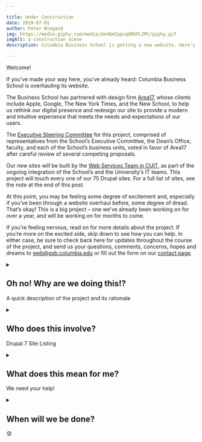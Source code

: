 ```yaml
---

title: Under Construction
date: 2019-07-01
author: Peter Wiegand
img: https://media.giphy.com/media/de4QmZqpcqQMOPL2Mt/giphy.gif
imgAlt: a construction scene
description: Columbia Business School is getting a new website. Here's a bit of the what and the why, and what it means for you.

---
```


Welcome!

If you’ve made your way here, you’ve already heard: Columbia Business School is overhauling its website.

The Business School has partnered with design firm [Area17](https://area17.com/), whose clients include Apple, Google, The New York Times, and the New School, to help us rethink our digital presence and redesign our site to provide a modern and intuitive experience that meets the needs and expectations of our users.

The [Executive Steering Committee](/team/#steering-committee) for this project, comprised of representatives from the School’s Executive Committee, the Dean’s Office, faculty, and each of the School’s business units, voted in favor of Area17 after careful review of several competing proposals.

Our new sites will be built by the [Web Services Team in CUIT](https://cuit.columbia.edu/web-mobile-app-services), as part of the ongoing integration of the School’s and the University’s IT teams. This project will touch every one of our 75 Drupal sites. For a full list of sites, see the note at the end of this post.

At this point, you may be feeling some degree of excitement and, especially if you’ve been through a website overhaul before, some degree of dread. That’s okay! This is a big project – one we’ve already been working on for over a year, and will be working on for months to come.

If you’re feeling nervous, read on for more details about the project. If you’re more on the excited side, skip down to see how you can help. In either case, be sure to check back here for updates throughout the course of the project, and send us your questions, comments, concerns, hopes and dreams to [web@gsb.columbia.edu](mailto:web@gsb.columbia.edu) or fill out the form on our [contact page](/contact).

<details>
<summary>
<h2>Oh no! Why are we doing this!?</h2>
<p>A quick description of the project and its rationale</p>
</summary>
<img src="https://media.giphy.com/media/HUkOv6BNWc1HO/giphy.gif" alt="panic!">

The short answer: we don’t have a choice.

Large portions of Columbia Business School’s website are built on top of the open-source content management system Drupal 7. In late 2021, support for Drupal 7 will end. To ensure the security of our systems, we’ll need to upgrade to the latest version.

Unfortunately, the upgrade requires rebuilding our sites from scratch – but that presents us with a great opportunity!

Our current site is complex and cumbersome, both confusing to navigate and difficult to maintain. Anyone who has ever tried to update our site will have a story to tell about a seemingly simple task they wanted to complete on the site that ended up taking days, or weeks, or even months to complete. This is our chance to fix those problems.

If you have a website horror story, share it with us at [web@gsb.columbia.edu](mailto:web@gsb.columbia.edu). The more we know about where our users are encountering problems, the better chance we’ll have to get them fixed.

Our content also isn’t well structured, making it difficult for search engines to understand – and, therefore, surface in search results – while also creating challenges for users who require assistive technologies, like screen readers. We’ll be working throughout this process to bring more structure to our content, making it easier for users to update their sites, and ensuring that all the hard work everyone at Columbia Business School does is accessible to all.
</details>

<details>
<summary>
<h2>Who does this involve?</h2>

<p>Drupal 7 Site Listing</p>
</summary>

Ultimately, this project will involve everyone. Our website should be a reflection of our community and the incredible work done by all its members. Those who will be most deeply impacted though are the users of our Drupal 7 sites listed below.

<ul>
<li><a href="www8.gsb.columbia.edu/admitted">www8.gsb.columbia.edu/admitted</a></li>

<li><a href="www8.gsb.columbia.edu/alumni">www8.gsb.columbia.edu/alumni</a></li>

<li><a href="www8.gsb.columbia.edu/annualdinner">www8.gsb.columbia.edu/annualdinner</a></li>

<li><a href="www8.gsb.columbia.edu/apec">www8.gsb.columbia.edu/apec</a></li>

<li><a href="www8.gsb.columbia.edu/articles">www8.gsb.columbia.edu/articles</a></li>

<li><a href="www8.gsb.columbia.edu/behaviorlab">www8.gsb.columbia.edu/behaviorlab</a></li>

<li><a href="www8.gsb.columbia.edu/bizanalytics">www8.gsb.columbia.edu/bizanalytics</a></li>

<li><a href="www8.gsb.columbia.edu/boss">www8.gsb.columbia.edu/boss</a></li>

<li><a href="www8.gsb.columbia.edu/career-management">www8.gsb.columbia.edu/career-management</a></li>

<li><a href="www8.gsb.columbia.edu/caseworks">www8.gsb.columbia.edu/caseworks</a></li>

<li><a href="www8.gsb.columbia.edu/cbs-directory">www8.gsb.columbia.edu/cbs-directory</a></li>

<li><a href="www8.gsb.columbia.edu/ceasa">www8.gsb.columbia.edu/ceasa</a></li>

<li><a href="www8.gsb.columbia.edu/chazen">www8.gsb.columbia.edu/chazen</a></li>

<li><a href="www8.gsb.columbia.edu/citi">www8.gsb.columbia.edu/citi</a></li>

<li><a href="www8.gsb.columbia.edu/cjeb">www8.gsb.columbia.edu/cjeb</a></li>

<li><a href="www8.gsb.columbia.edu/corporate">www8.gsb.columbia.edu/corporate</a></li>

<li><a href="www8.gsb.columbia.edu/courses">www8.gsb.columbia.edu/courses</a></li>

<li><a href="www8.gsb.columbia.edu/cprm">www8.gsb.columbia.edu/cprm</a></li>

<li><a href="www8.gsb.columbia.edu/decisionsciences">www8.gsb.columbia.edu/decisionsciences</a></li>

<li><a href="www8.gsb.columbia.edu/deming">www8.gsb.columbia.edu/deming</a></li>

<li><a href="www8.gsb.columbia.edu/ecla">www8.gsb.columbia.edu/ecla</a></li>

<li><a href="www8.gsb.columbia.edu/emba">www8.gsb.columbia.edu/emba</a></li>

<li><a href="www8.gsb.columbia.edu/emba-global">www8.gsb.columbia.edu/emba-global</a></li>

<li><a href="www8.gsb.columbia.edu/emba-students">www8.gsb.columbia.edu/emba-students</a></li>

<li><a href="www8.gsb.columbia.edu/ems">www8.gsb.columbia.edu/ems</a></li>

<li><a href="www8.gsb.columbia.edu/entrepreneurship">www8.gsb.columbia.edu/entrepreneurship</a></li>

<li><a href="www8.gsb.columbia.edu/entrepreneurship/innovation">www8.gsb.columbia.edu/entrepreneurship/innovation</a></li>

<li><a href="www8.gsb.columbia.edu/entrepreneurship/leanlaunchpad">www8.gsb.columbia.edu/entrepreneurship/leanlaunchpad</a></li>

<li><a href="www8.gsb.columbia.edu/execed">www8.gsb.columbia.edu/execed</a></li>

<li><a href="www8.gsb.columbia.edu/explore-emba">www8.gsb.columbia.edu/explore-emba</a></li>

<li><a href="www8.gsb.columbia.edu/explore-mba">www8.gsb.columbia.edu/explore-mba</a></li>

<li><a href="www8.gsb.columbia.edu/faculty/jstiglitz">www8.gsb.columbia.edu/faculty/jstiglitz</a></li>

<li><a href="www8.gsb.columbia.edu/faculty-research">www8.gsb.columbia.edu/faculty-research</a></li>

<li><a href="www8.gsb.columbia.edu/faculty-staff">www8.gsb.columbia.edu/faculty-staff</a></li>

<li><a href="www8.gsb.columbia.edu/familybusiness">www8.gsb.columbia.edu/familybusiness</a></li>

<li><a href="www8.gsb.columbia.edu/financial-aid">www8.gsb.columbia.edu/financial-aid</a></li>

<li><a href="www8.gsb.columbia.edu/financialstudies">www8.gsb.columbia.edu/financialstudies</a></li>

<li><a href="www8.gsb.columbia.edu/fintech">www8.gsb.columbia.edu/fintech</a></li>

<li><a href="www8.gsb.columbia.edu/gleam">www8.gsb.columbia.edu/gleam</a></li>

<li><a href="www8.gsb.columbia.edu/globalbrands">www8.gsb.columbia.edu/globalbrands</a></li>

<li><a href="www8.gsb.columbia.edu/graduation">www8.gsb.columbia.edu/graduation</a></li>

<li><a href="www8.gsb.columbia.edu/healthcare">www8.gsb.columbia.edu/healthcare</a></li>

<li><a href="www8.gsb.columbia.edu/honor">www8.gsb.columbia.edu/honor</a></li>

<li><a href="www8.gsb.columbia.edu/identity">www8.gsb.columbia.edu/identity</a></li>

<li><a href="www8.gsb.columbia.edu/introtoventuring">www8.gsb.columbia.edu/introtoventuring</a></li>

<li><a href="www8.gsb.columbia.edu/investors">www8.gsb.columbia.edu/investors</a></li>

<li><a href="www8.gsb.columbia.edu/itg">www8.gsb.columbia.edu/itg</a></li>

<li><a href="www8.gsb.columbia.edu/leadership">www8.gsb.columbia.edu/leadership</a></li>

<li><a href="www8.gsb.columbia.edu/leadershiplab">www8.gsb.columbia.edu/leadershiplab</a></li>

<li><a href="www8.gsb.columbia.edu/manhattanville">www8.gsb.columbia.edu/manhattanville</a></li>

<li><a href="www8.gsb.columbia.edu/mba-students">www8.gsb.columbia.edu/mba-students</a></li>

<li><a href="www8.gsb.columbia.edu/media">www8.gsb.columbia.edu/media</a></li>

<li><a href="www8.gsb.columbia.edu/mendelson">www8.gsb.columbia.edu/mendelson</a></li>

<li><a href="www8.gsb.columbia.edu/motivationscience">www8.gsb.columbia.edu/motivationscience</a></li>

<li><a href="www8.gsb.columbia.edu/nclb">www8.gsb.columbia.edu/nclb</a></li>

<li><a href="www8.gsb.columbia.edu/news">www8.gsb.columbia.edu/news</a></li>

<li><a href="www8.gsb.columbia.edu/newsroom">www8.gsb.columbia.edu/newsroom</a></li>

<li><a href="www8.gsb.columbia.edu/paneuro">www8.gsb.columbia.edu/paneuro</a></li>

<li><a href="www8.gsb.columbia.edu/pledge">www8.gsb.columbia.edu/pledge</a></li>

<li><a href="www8.gsb.columbia.edu/privateequity">www8.gsb.columbia.edu/privateequity</a></li>

<li><a href="www8.gsb.columbia.edu/programs">www8.gsb.columbia.edu/programs</a></li>

<li><a href="www8.gsb.columbia.edu/realestate">www8.gsb.columbia.edu/realestate</a></li>

<li><a href="www8.gsb.columbia.edu/recruiters">www8.gsb.columbia.edu/recruiters</a></li>

<li><a href="www8.gsb.columbia.edu/researcharchive">www8.gsb.columbia.edu/researcharchive</a></li>

<li><a href="www8.gsb.columbia.edu/reunion">www8.gsb.columbia.edu/reunion</a></li>

<li><a href="www8.gsb.columbia.edu/richman">www8.gsb.columbia.edu/richman</a></li>

<li><a href="www8.gsb.columbia.edu/samberg">www8.gsb.columbia.edu/samberg</a></li>

<li><a href="www8.gsb.columbia.edu/sbdc">www8.gsb.columbia.edu/sbdc</a></li>

<li><a href="www8.gsb.columbia.edu/singo">www8.gsb.columbia.edu/singo</a></li>

<li><a href="www8.gsb.columbia.edu/socialenterprise">www8.gsb.columbia.edu/socialenterprise</a></li>

<li><a href="www8.gsb.columbia.edu/valueinvesting">www8.gsb.columbia.edu/valueinvesting</a></li>

<li><a href="www8.gsb.columbia.edu/ventureforall">www8.gsb.columbia.edu/ventureforall</a></li>

<li><a href="www8.gsb.columbia.edu/video">www8.gsb.columbia.edu/video</a></li>
</ul>
</details>

<details>
<summary>
<h2>What does this mean for me?</h2>

We need your help!
</summary>

Many of you have already had the chance to meet with the project team and discuss your needs for the web. In the coming months we’ll be working closely with each and every group around the school to ensure that we’re building the best possible platform.

In order to get our new site up and running as quickly as possible, we’re putting a [hold on developing new sites and features in Drupal 7](/policies/development-freeze/), but please don’t let that stop you from reaching out! We can accommodate most requests within our existing platform, and anything we can’t we’ll want to add to the list of features to be considered for our new site.

In the meantime, you can help us out by reviewing your existing site, deleting outdated content, and sending us your wish list for the future. We’re excited to learn about your ideas and to build this new platform together.
</details>
<details>
<summary>
<h2>When will we be done?</h2>
<p class="emoji">😰</p>
</summary>

This is a major undertaking that will be the primary focus of this team for at least three years.

However…

The web is still evolving rapidly, and so is our organization. As the needs of the school change, and new technologies lead to new user expectations, we’ll have to continue to evolve to meet them. While it can be tempting to think of a website as something like a book, or a building (I, myself, use the metaphor of a creaking, rambling old mansion to describe our current site on a regular basis) – a better way to think of it is as a living, breathing thing.

Our new site will continue to grow up with us, to learn new tricks, and – like any teenager – develop bad habits that need to be shed. As long as this organization continues to grow and develop, our website will need to as well, and we’ll be here to keep guiding it forward.
</details>
